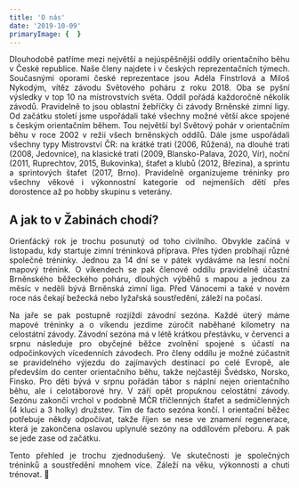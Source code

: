```yaml
---
title: 'O nás'
date: '2019-10-09'
primaryImage: {  }
---
```


<style>
p {
  text-align: justify;
  text-justify: inter-word;
}
</style>

Dlouhodobě patříme mezi největší a nejúspěšnější oddíly orientačního běhu v České republice. Naše členy najdete i v českých reprezentačních týmech. Současnými oporami české reprezentace jsou Adéla Finstrlová a Miloš Nykodým, vítěz závodu Světového poháru z roku 2018. Oba se pyšní výsledky v top 10 na místrovstvích světa.
Oddíl pořádá každoročně několik závodů. Pravidelně to jsou oblastní žebříčky či závody Brněnské zimní ligy. Od začátku století jsme uspořádali také všechny možné větší akce spojené s českým orientačním během. Tou největší byl Světový pohár v orientačním běhu v roce 2002 v režii všech brněnských oddílů. Dále jsme uspořádali všechny typy Mistrovství ČR: na krátké trati (2006, Růžená), na dlouhé trati (2008, Jedovnice), na klasické trati (2009, Blansko-Palava, 2020, Vír), noční (2011, Ruprechtov, 2015, Bukovinka), štafet a klubů (2012, Březina), a sprintu a sprintových štafet (2017, Brno).
Pravidelně organizujeme tréninky pro všechny věkové i výkonnostní kategorie od nejmenších dětí přes dorostence až po hobby skupinu s veterány.

## A jak to v Žabinách chodí?

Orienťácký rok je trochu posunutý od toho civilního. Obvykle začíná v listopadu, kdy startuje zimní tréninková příprava. Přes týden probíhají různé společné tréninky. Jednou za 14 dní se v pátek vydáváme na lesní noční mapový trénink. O víkendech se pak členové oddílu pravidelně účastní Brněnského běžeckého poháru, dlouhých výběhů s mapou a jednou za měsíc v neděli bývá Brněnská zimní liga. Před Vánocemi a také v novém roce nás čekají bežecká nebo lyžařská soustředění, záleží na počasí.

Na jaře se pak postupně rozjíždí závodní sezóna. Každé úterý máme mapové tréninky a o víkendu jezdíme zúročit naběhané kilometry na celostátní závody. Závodní sezóna má v létě krátkou přestávku, v červenci a srpnu následuje pro obyčejné běžce zvolnění spojené s účastí na odpočinkových vícedenních závodech. Pro členy oddílu je možné zúčastnit se pravidelného výjezdu do zajímavých destinací po celé Evropě, ale především do center orientačního běhu, takže nejčastěji Švédsko, Norsko, Finsko. Pro děti bývá v srpnu pořádán tábor s náplní nejen orientačního běhu, ale i celotáborové hry. V září opět propuknou celostátní závody. Sezónu zakončí vrchol v podobně MČR tříčlenných štafet a sedmičlenných (4 kluci a 3 holky) družstev. Tím de facto sezóna končí. I orientační běžec potřebuje někdy odpočívat, takže říjen se nese ve znamení regenerace, která je zakončena oslavou uplynulé sezóny na oddílovém přeboru. A pak se jede zase od začátku.

Tento přehled je trochu zjednodušený. Ve skutečnosti je společných tréninků a soustředění mnohem více. Záleží na věku, výkonnosti a chuti trénovat. 🙂
